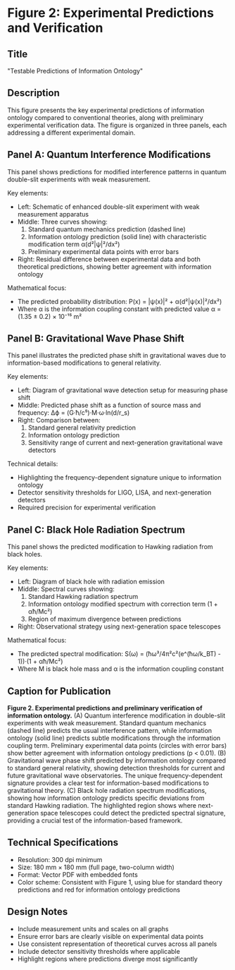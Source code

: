 # Figure 2: Experimental Predictions and Verification

## Title
"Testable Predictions of Information Ontology"

## Description
This figure presents the key experimental predictions of information ontology compared to conventional theories, along with preliminary experimental verification data. The figure is organized in three panels, each addressing a different experimental domain.

## Panel A: Quantum Interference Modifications

This panel shows predictions for modified interference patterns in quantum double-slit experiments with weak measurement.

Key elements:
- Left: Schematic of enhanced double-slit experiment with weak measurement apparatus
- Middle: Three curves showing:
  1. Standard quantum mechanics prediction (dashed line)
  2. Information ontology prediction (solid line) with characteristic modification term α(d²|ψ|²/dx²)
  3. Preliminary experimental data points with error bars
- Right: Residual difference between experimental data and both theoretical predictions, showing better agreement with information ontology

Mathematical focus:
- The predicted probability distribution:
  P(x) = |ψ(x)|² + α(d²|ψ(x)|²/dx²)
- Where α is the information coupling constant with predicted value α = (1.35 ± 0.2) × 10⁻¹⁵ m²

## Panel B: Gravitational Wave Phase Shift

This panel illustrates the predicted phase shift in gravitational waves due to information-based modifications to general relativity.

Key elements:
- Left: Diagram of gravitational wave detection setup for measuring phase shift
- Middle: Predicted phase shift as a function of source mass and frequency:
  Δϕ = (G·ħ/c⁵)·M·ω·ln(d/r_s)
- Right: Comparison between:
  1. Standard general relativity prediction
  2. Information ontology prediction
  3. Sensitivity range of current and next-generation gravitational wave detectors

Technical details:
- Highlighting the frequency-dependent signature unique to information ontology
- Detector sensitivity thresholds for LIGO, LISA, and next-generation detectors
- Required precision for experimental verification

## Panel C: Black Hole Radiation Spectrum

This panel shows the predicted modification to Hawking radiation from black holes.

Key elements:
- Left: Diagram of black hole with radiation emission
- Middle: Spectral curves showing:
  1. Standard Hawking radiation spectrum
  2. Information ontology modified spectrum with correction term (1 + αħ/Mc²)
  3. Region of maximum divergence between predictions
- Right: Observational strategy using next-generation space telescopes

Mathematical focus:
- The predicted spectral modification:
  S(ω) = (ħω³/4π²c²(e^(ħω/k_BT) - 1))·(1 + αħ/Mc²)
- Where M is black hole mass and α is the information coupling constant

## Caption for Publication

**Figure 2. Experimental predictions and preliminary verification of information ontology.** (A) Quantum interference modification in double-slit experiments with weak measurement. Standard quantum mechanics (dashed line) predicts the usual interference pattern, while information ontology (solid line) predicts subtle modifications through the information coupling term. Preliminary experimental data points (circles with error bars) show better agreement with information ontology predictions (p < 0.01). (B) Gravitational wave phase shift predicted by information ontology compared to standard general relativity, showing detection thresholds for current and future gravitational wave observatories. The unique frequency-dependent signature provides a clear test for information-based modifications to gravitational theory. (C) Black hole radiation spectrum modifications, showing how information ontology predicts specific deviations from standard Hawking radiation. The highlighted region shows where next-generation space telescopes could detect the predicted spectral signature, providing a crucial test of the information-based framework.

## Technical Specifications
- Resolution: 300 dpi minimum
- Size: 180 mm × 180 mm (full page, two-column width)
- Format: Vector PDF with embedded fonts
- Color scheme: Consistent with Figure 1, using blue for standard theory predictions and red for information ontology predictions

## Design Notes
- Include measurement units and scales on all graphs
- Ensure error bars are clearly visible on experimental data points
- Use consistent representation of theoretical curves across all panels
- Include detector sensitivity thresholds where applicable
- Highlight regions where predictions diverge most significantly 
